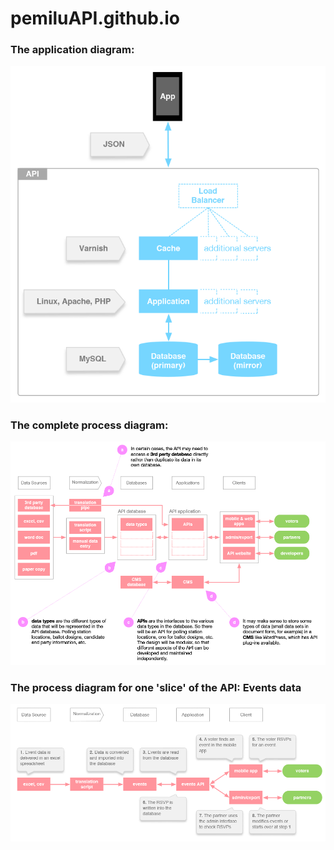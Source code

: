 pemiluAPI.github.io
===================

### The application diagram:

[![](img/electionsAPI-application_diagram-v2.gif)](https://github.com/pemiluAPI/pemiluAPI.github.io)

### The complete process diagram:

[![](img/process_diagram-complete-v2.gif)](https://github.com/pemiluAPI/pemiluAPI.github.io)

### The process diagram for one 'slice' of the API: Events data

[![](img/process_diagram-events_sequence-v2.gif)](https://github.com/pemiluAPI/pemiluAPI.github.io)